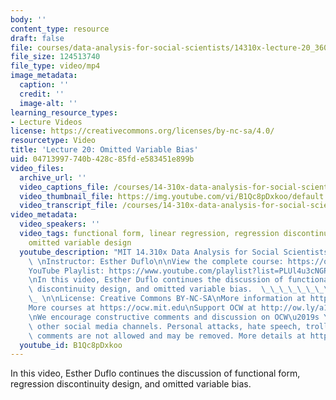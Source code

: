 ```yaml
---
body: ''
content_type: resource
draft: false
file: courses/data-analysis-for-social-scientists/14310x-lecture-20_360p_16_9.mp4
file_size: 124513740
file_type: video/mp4
image_metadata:
  caption: ''
  credit: ''
  image-alt: ''
learning_resource_types:
- Lecture Videos
license: https://creativecommons.org/licenses/by-nc-sa/4.0/
resourcetype: Video
title: 'Lecture 20: Omitted Variable Bias'
uid: 04713997-740b-428c-85fd-e583451e899b
video_files:
  archive_url: ''
  video_captions_file: /courses/14-310x-data-analysis-for-social-scientists-spring-2023/1kEaFWwmmQZOwDrpM-xm1QxS7ubit2Fb__transcript.webvtt
  video_thumbnail_file: https://img.youtube.com/vi/B1Qc8pDxkoo/default.jpg
  video_transcript_file: /courses/14-310x-data-analysis-for-social-scientists-spring-2023/1kEaFWwmmQZOwDrpM-xm1QxS7ubit2Fb__transcript.pdf
video_metadata:
  video_speakers: ''
  video_tags: functional form, linear regression, regression discontinuity design,
    omitted variable design
  youtube_description: "MIT 14.310x Data Analysis for Social Scientists, Spring 2023\
    \ \nInstructor: Esther Duflo\n\nView the complete course: https://ocw.mit.edu/courses/14-310x-data-analysis-for-social-scientists-spring-2023\n\
    YouTube Playlist: https://www.youtube.com/playlist?list=PLUl4u3cNGP61ATaGTFcSp7bhogloD2wHP\n\
    \nIn this video, Esther Duflo continues the discussion of functional form, regression\
    \ discontinuity design, and omitted variable bias.  \_\_\_\_\_\_\_\_\_\_\_\_\_\
    \_ \n\nLicense: Creative Commons BY-NC-SA\nMore information at https://ocw.mit.edu/terms\n\
    More courses at https://ocw.mit.edu\nSupport OCW at http://ow.ly/a1If50zVRlQ\n\
    \nWe encourage constructive comments and discussion on OCW\u2019s YouTube and\
    \ other social media channels. Personal attacks, hate speech, trolling, and inappropriate\
    \ comments are not allowed and may be removed. More details at https://ocw.mit.edu/comments."
  youtube_id: B1Qc8pDxkoo
---
```

In this video, Esther Duflo continues the discussion of functional form, regression discontinuity design, and omitted variable bias.
